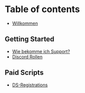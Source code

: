 # Table of contents

* [Willkommen](README.md)

## Getting Started

* [Wie bekomme ich Support?](getting-started/quickstart.md)
* [Discord Rollen](getting-started/publish-your-docs.md)

## Paid Scripts

* [DS-Registrations](paid-scripts/integrations.md)
